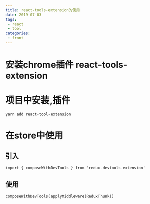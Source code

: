 ```yaml
---
title: react-tools-extension的使用
date: 2019-07-03
tags:
 - react
 - tool
categories: 
 - front
---
```


# 安装chrome插件 react-tools-extension

# 项目中安装,插件
`yarn add react-tool-extension`

# 在store中使用
## 引入
`import { composeWithDevTools } from 'redux-devtools-extension'`

## 使用
`composeWithDevTools(applyMiddleware(ReduxThunk))`